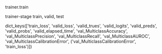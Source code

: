 trainer.train

trainer-stage
train, valid, test

dict_keys(['train_loss', 'valid_loss', 'valid_trues', 'valid_logits', 'valid_preds', 'valid_probs', 'valid_elapsed_time', 'val_MulticlassAccuracy', 'val_MulticlassPrecision', 'val_MulticlassRecall', 'val_MulticlassAUROC', 'val_MulticlassCalibrationError', ('val_MulticlassCalibrationError', 'train_loss')])